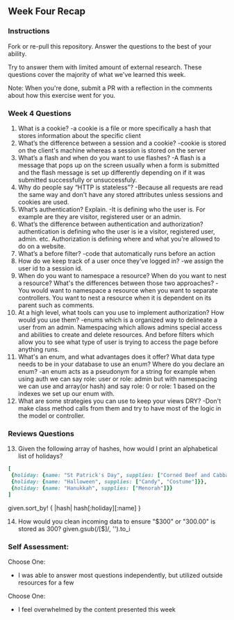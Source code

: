 ## Week Four Recap

### Instructions
Fork or re-pull this repository. Answer the questions to the best of your ability.

Try to answer them with limited amount of external research. These questions cover the majority of what we've learned this week.

Note: When you're done, submit a PR with a reflection in the comments about how this exercise went for you.

### Week 4 Questions

1. What is a cookie?
  -a cookie is a file or more specifically a hash that stores information about the specific client
2. What’s the difference between a session and a cookie?
  -cookie is stored on the client's machine whereas a session is stored on the server
3. What’s a flash and when do you want to use flashes?
  -A flash is a message that pops up on the screen usually when a form is submitted and the flash message is set up differently depending on if it was submitted successfully or unsuccessfuly.
4. Why do people say “HTTP is stateless”?
  -Because all requests are read the same way and don't have any stored attributes unless sessions and cookies are used.
5. What’s authentication? Explain.
  -It is defining who the user is. For example are they are visitor, registered user or an admin.
6. What’s the difference between authentication and authorization?
  authentication is defining who the user is ie a visitor, registered user, admin. etc.  Authorization is defining where and what you're allowed to do on a website.
7. What’s a before filter?
  -code that automatically runs before an action
8. How do we keep track of a user once they’ve logged in?
  -we assign the user id to a session id.
9. When do you want to namespace a resource? When do you want to nest a resource? What's the differences between those two approaches?
  -You would want to namespace a resource when you want to separate controllers.  You want to nest a resource when it is dependent on its parent such as comments.
10. At a high level, what tools can you use to implement authorization? How would you use them?
  -enums which is a organized way to delineate a user from an admin.  Namespacing which allows admins special access and abilities to create and delete resources. And before filters which allow you to see what type of user is trying to access the page before anything runs.
11. What's an enum, and what advantages does it offer? What data type needs to be in your database to use an enum? Where do you declare an enum?
  -an enum acts as a pseudonym for a string  for example when using auth we can say role: user or role: admin but with namespacing we can use and array(or hash) and say role: 0 or role: 1 based on the indexes we set up our enum with.
12. What are some strategies you can use to keep your views DRY?
  -Don't make class method calls from them and try to have most of the logic in the model or controller.

### Reviews Questions
13. Given the following array of hashes, how would I print an alphabetical list of holidays?
```ruby
[
 {holiday: {name: "St Patrick's Day", supplies: ["Corned Beef and Cabbage"]}},
 {holiday: {name: "Halloween", supplies: ["Candy", "Costume"]}},
 {holiday: {name: "Hanukkah", supplies: ["Menorah"]}}
]
```
given.sort_by! { |hash| hash[:holiday][:name] }

14. How would you clean incoming data to ensure "$300" or "300.00" is stored as 300?
given.gsub(/[$]/, '').to_i


### Self Assessment:
Choose One:
* I was able to answer most questions independently, but utilized outside resources for a few

Choose One:
* I feel overwhelmed by the content presented this week
